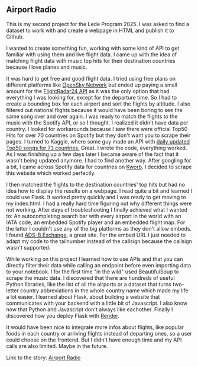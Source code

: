 ## Airport Radio

This is my second project for the Lede Program 2025. I was asked to find a dataset to work with and create a webpage in HTML and publish it to Github.

I wanted to create something fun, working with some kind of API to get familiar with using them and live flight data. I came up with the idea of matching flight data with music top hits for their destination countries because I love planes and music.

It was hard to get free and good flight data. I tried using free plans on different platforms like [OpenSky Network](https://openskynetwork.github.io/opensky-api/) but ended up paying a small amount for the [FlightRadar24 API](https://fr24api.flightradar24.com/) as it was the only option that had everything I was looking for, except for the departure time. So I had to create a bounding box for each airport and sort the flights by altitude. I also filtered out national flights because it would have been boring to see the same song over and over again. I was ready to match the flights to the music with the Spotify API, or so I thought. I realized it didn't have data per country. I looked for workarounds because I saw there were official Top50 Hits for over 70 countries on Spotify but they don't want you to scrape their pages. I turned to Kaggle, where some guy made an API with [daily updated Top50 songs for 73 countries.](https://www.kaggle.com/datasets/asaniczka/top-spotify-songs-in-73-countries-daily-updated/data) Great. I wrote the code, everything worked. As I was finishing up a few days later I became aware of the fact that it wasn't being updated anymore. I had to find another way. After googling for a bit, I came across Spotify data for countries on [Kworb](https://kworb.net/spotify/). I decided to scrape this website which worked perfectly.

I then matched the flights to the destination countries' top hits but had no idea how to display the results on a webpage. I read quite a bit and learned I could use Flask. It worked pretty quickly and I was ready to get moving to my index.html. I had a really hard time figuring out why different things were not working. After days of troubleshooting I finally achieved what I wanted to: An autocompleting search bar with every airport in the world with an IATA code, an embedded Spotify player and an embedded flight map. For the latter I couldn't use any of the big platforms as they don't allow embeds. I found [ADS-B Exchange](https://globe.adsbexchange.com/), a great site. For the embed URL I just needed to adapt my code to the tailnumber instead of the callsign because the callsign wasn't supported.

While working on this project I learned how to use APIs and that you can directly filter their data while calling an endpoint before even importing data to your notebook. I for the first time "in the wild" used BeautifulSoup to scrape the music data. I discovered that there are hundreds of useful Python libraries, like the list of all the airports or a dataset that turns two-letter country abbreviations in the whole country name which made my life a lot easier. I learned about Flask, about building a website that communicates with your backend with a little bit of Javascript. I also know now that Python and Javascript don't always like eachother. Finally I discovered how you deploy Flask with [Render](https://render.com/).

It would have been nice to integrate more infos about flights, like popular foods in each country or arriving flights instead of departing ones, so a user could choose on the frontend. But I didn't have enough time and my API calls are also limited. Maybe in the future.

Link to the story: [Airport Radio](https://airport-radio.onrender.com/)
